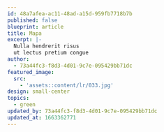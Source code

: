 ```yaml
---
id: 48a7afea-ac11-48ad-a15d-959fb7718b7b
published: false
blueprint: article
title: Mapa
excerpt: |-
  Nulla hendrerit risus
  ut lectus pretium congue
author:
  - 73a44fc3-f8d3-4d01-9c7e-095429bb71dc
featured_image:
  src:
    - 'assets::content/lr/033.jpg'
design: small-center
topics:
  - green
updated_by: 73a44fc3-f8d3-4d01-9c7e-095429bb71dc
updated_at: 1663362771
---
```

